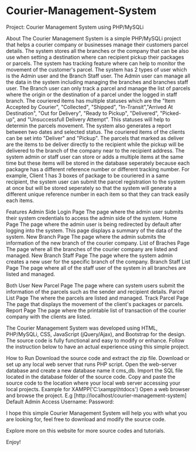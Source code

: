 # Courier-Management-System

Project: Courier Management System using PHP/MySQLi

About
The Courier Management System is a simple PHP/MySQLi project that helps a courier company or businesses manage their customers parcel details. The system stores all the branches or the company that can be also use when setting a destination where can recipient pickup their packages or parcels. The system has tracking feature where can help to monitor the movement of the customer's parcel. The system has 2 types of user which is the Admin user and the Branch Staff user. The Admin user can manage all the data in the system including managing the branches and branches staff user. The Branch user can only track a parcel and manage the list of parcels where the origin or the destination of a parcel under the logged in staff branch. The couriered items has multiple statuses which are the "Item Accepted by Courier", "Collected", "Shipped", "In-Transit","Arrived At Destination", "Out for Delivery", "Ready to Pickup", "Delivered", "Picked-up", and "Unsuccessfull Delivery Attempt". This statuses will help to determin the parcels movement. The system also generates a report between two dates and selected status. The couriered items of the clients can be set into "Deliver" and "Pickup". The parcels that marked as deliver are the items to be deliver directly to the recipient while the pickup will be delivered to the branch of the company near to the recipient address. The system admin or staff user can store or adds a multiple items at the same time but these items will be stored in the database seperately because each packagre has a different reference number or different tracking number. For example, Client 1 has 3 boxes of package to be couriered in a same recipient, the system user can submit the parcel registration to the system at once but will be stored seperately so that the system will generate a different unique reference number in each item so that they can track easily each items.

Features
Admin Side
Login Page
The page where the admin user submits their system credentials to access the admin side of the system.
Home Page
The page where the admin user is being redirected by default after logging into the system. This page displays a summary of the data of the system.
New Branch Page
The page where the admin submits the information of the new branch of the courier company.
List of Braches Page
The page where all the branches of the courier company are listed and managed.
New Branch Staff Page
The page where the system admin creates a new user for the specific branch of the company.
Branch Staff List Page 
The page where all of the staff user of the system in all branches are listed and managed.

Both User
New Parcel Page
The page where can system users submit the information of the parcels such as the sender and recipient details.
Parcel List Page
The where the parcels are listed and managed. 
Track Parcel Page
The page that displays the movement of the client's packages or parcels.
Report Page
The page where the printable list of transaction of the courier company with the clients are listed.


The Courier Management System was developed using HTML, PHP/MySQLi, CSS, JavaScript (jQuery/Ajax), and Bootstrap for the design. The source code is fully functional and easy to modify or enhance. Follow the instruction below to have an actual experience using this simple project.

How to Run
Download the source code and extract the zip file.
Download or set up any local web server that runs PHP script.
Open the web-server database and create a new database name it cms_db.
Import the SQL file located in the database folder of the source code.
Copy and paste the source code to the location where your local web server accessing your local projects. Example for XAMPP('C:\xampp\htdocs')
Open a web browser and browse the project. E.g [http://localhost/courier-management-system]
​​​​​​​Default Admin Access
Username: 
Password: 

I hope this simple Courier Management System will help you with what you are looking for, feel free to download and modify the source code.

Explore more on this website for more source codes and tutorials.

Enjoy!
